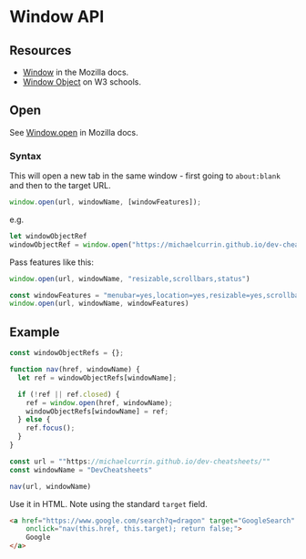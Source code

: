 # Window API


## Resources

- [Window](https://developer.mozilla.org/en-US/docs/Web/API/Window) in the Mozilla docs.
- [Window Object](https://www.w3schools.com/jsref/obj_window.asp) on W3 schools.


## Open

See [Window.open](https://developer.mozilla.org/en-US/docs/Web/API/Window/open) in Mozilla docs.

### Syntax

This will open a new tab in the same window - first going to `about:blank` and then to the target URL.

```javascript
window.open(url, windowName, [windowFeatures]);
```

e.g.

```javascript
let windowObjectRef
windowObjectRef = window.open("https://michaelcurrin.github.io/dev-cheatsheets/", "myWindow");
```

Pass features like this:

```javascript
window.open(url, windowName, "resizable,scrollbars,status")

const windowFeatures = "menubar=yes,location=yes,resizable=yes,scrollbars=yes,status=yes"
window.open(url, windowName, windowFeatures)
```


## Example

```javascript
const windowObjectRefs = {};

function nav(href, windowName) {
  let ref = windowObjectRefs[windowName];

  if (!ref || ref.closed) {
    ref = window.open(href, windowName);
    windowObjectRefs[windowName] = ref;
  } else {
    ref.focus();
  }
}

const url = ""https://michaelcurrin.github.io/dev-cheatsheets/""
const windowName = "DevCheatsheets"

nav(url, windowName)
```

Use it in HTML. Note using the standard `target` field.

```html
<a href="https://www.google.com/search?q=dragon" target="GoogleSearch"
    onclick="nav(this.href, this.target); return false;">
    Google
</a>
```

